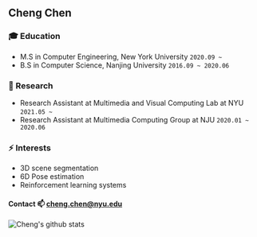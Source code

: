 ## Cheng Chen

### :mortar_board: Education
- M.S in Computer Engineering, New York University `2020.09 ~`
- B.S in Computer Science, Nanjing University `2016.09 ~ 2020.06`

### 🔭 Research
- Research Assistant at Multimedia and Visual Computing Lab at NYU ```2021.05 ~ ```
- Research Assistant at Multimedia Computing Group at NJU ```2020.01 ~ 2020.06```

### ⚡ Interests
- 3D scene segmentation
- 6D Pose estimation
- Reinforcement learning systems

#### Contact 📫 cheng.chen@nyu.edu

![Cheng's github stats](https://github-readme-stats.vercel.app/api?username=ChengChen2020&show_icons=true&hide_border=true)
